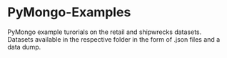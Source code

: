 # PyMongo-Examples
PyMongo example turorials on the retail and shipwrecks datasets.
<br>
Datasets available in the respective folder in the form of .json files and a data dump.
